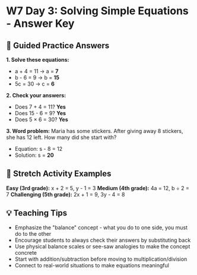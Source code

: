# W7 Day 3: Solving Simple Equations - Answer Key

## 📝 Guided Practice Answers

**1. Solve these equations:**
   - a + 4 = 11    →    a = **7**
   - b - 6 = 9     →    b = **15**
   - 5c = 30       →    c = **6**

**2. Check your answers:**
   - Does 7 + 4 = 11? **Yes**
   - Does 15 - 6 = 9? **Yes**
   - Does 5 × 6 = 30? **Yes**

**3. Word problem:** Maria has some stickers. After giving away 8 stickers, she has 12 left. How many did she start with?
   - Equation: s - 8 = 12
   - Solution: s = **20**

## 🚀 Stretch Activity Examples

**Easy (3rd grade):** x + 2 = 5, y - 1 = 3
**Medium (4th grade):** 4a = 12, b ÷ 2 = 7
**Challenging (5th grade):** 2x + 1 = 9, 3y - 4 = 8

## 💡 Teaching Tips

- Emphasize the "balance" concept - what you do to one side, you must do to the other
- Encourage students to always check their answers by substituting back
- Use physical balance scales or see-saw analogies to make the concept concrete
- Start with addition/subtraction before moving to multiplication/division
- Connect to real-world situations to make equations meaningful